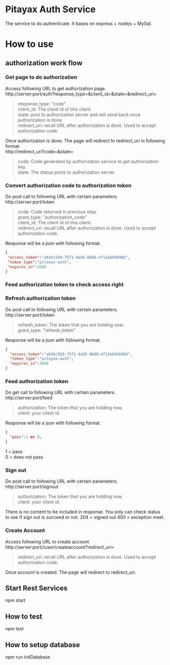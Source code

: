 # Pitayax Auth Service
The service to do authenticate. It bases on express + nodejs + MySql.

# How to use

## authorization work flow

### Get page to do authorization

Access following URL to get authorization page.   
http://server:port/auth?response_type=&client_id=&state=&redirect_uri=   

> response_type: "code"   
> client_id: The client id of this client.   
> state: post to authorization server and will send back once authorization is done.   
> redirect_uri: recall URL after authorization is done. Used to accept authorization code.   

Once authorization is done. The page will redirect to redirect_uri in following format.    
http://redirect_uri?code=&state=

> code: Code generated by authorization service to get authorization key.   
> state: The statue posts to authorization server.   


### Convert authorization code to authorization token

Do post call to following URL with certain parameters.    
http://server:port/token    

> code: Code returned in previous step.  
> grant_type: "authorization_code"   
> client_id: The client id of this client.      
> redirect_uri: recall URL after authorization is done. Used to accept authorization code.   

Response will be a json with following format.    

```json
{     
 "access_token":"a645c550-75f1-4a56-8600-ef12eb04b98d",    
 "token_type":"pitayax-auth",    
 "expires_in":3600    
}    
```

### Feed authorization token to check access right


### Refresh authorization token

Do post call to following URL with certain parameters.    
http://server:port/token  

> refresh_token: The token that you are holding now.  
> grant_type: "refresh_token"

Response will be a json with following format.    

```json
{     
  "access_token":"a645c550-75f1-4a56-8600-ef12eb04b98d",    
  "token_type":"pitayax-auth",    
  "expires_in":3600    
}    
```

### Feed authorization token

Do get call to following URL with certain parameters.    
http://server:port/feed  

> authorization: The token that you are holding now.  
> client: your client id.

Response will be a json with following format.    

```json
{     
  "pass":1 or 0,    
}    
```

1 = pass    
0 = does not pass  

### Sign out

Do post call to following URL with certain parameters.    
http://server:port/signout  

> authorization: The token that you are holding now.  
> client: your client id.

There is no content to be included in response. You only can check status to see if sign out is succeed or not.
204 = signed out
400 = exception meet.     


### Create Account

Access following URL to create account.   
http://server:port//user/createaccount?redirect_uri=   

> redirect_uri: recall URL after authorization is done. Used to accept authorization code.   

Once account is created. The page will redirect to redirect_uri.    


## Start Rest Services
npm start

## How to test
npm test

## How to setup database
npm run initDatabase
